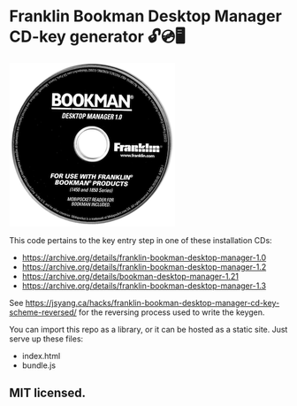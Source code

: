 # Franklin Bookman Desktop Manager <br> CD-key generator 🔓💿🖥️

![](BCD-1.v1.0.png)

This code pertains to the key entry step in one of these installation CDs:
- https://archive.org/details/franklin-bookman-desktop-manager-1.0
- https://archive.org/details/franklin-bookman-desktop-manager-1.2
- https://archive.org/details/bookman-desktop-manager-1.21
- https://archive.org/details/franklin-bookman-desktop-manager-1.3

See https://jsyang.ca/hacks/franklin-bookman-desktop-manager-cd-key-scheme-reversed/ for the reversing process used to write the keygen.

You can import this repo as a library, or it can be hosted as a static site. Just serve up these files:
- index.html
- bundle.js

## MIT licensed.
